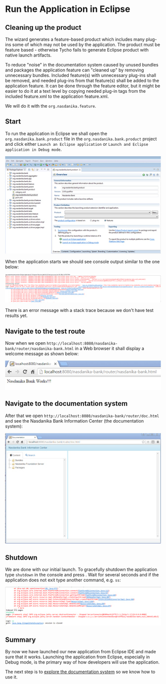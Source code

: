 # Run the Application in Eclipse


## Cleaning up the product

The wizard generates a feature-based product which includes many plug-ins some of which may not be used by the application. 
The product must be feature based - otherwise Tycho fails to generate Eclipse product with native launch artifacts.

To reduce "noise" in the documentation system caused by unused bundles and packages the application feature
can "cleaned up" by removing unnecessary bundles.
Included feature(s) with unnecessary plug-ins shall be removed, and needed plug-ins from that feature(s) shall be added to the application feature. 
It can be done through the feature editor, but it might be easier to do it at a text level by copying needed plug-in tags from the included feature.xml to the application feature.xml.   

We will do it with the ``org.nasdanika.feature``.

## Start
To run the application in Eclipse we shall open the ``org.nasdanika.bank.product`` file in the ``org.nasdanika.bank.product`` project and click either ``Launch an Eclipse application`` or ``Launch and Eclipse application in Debug mode``.

![Product File](product-file.png)

When the application starts we should see console output similar to the one below:

![Console output](console-output.png)

There is an error message with a stack trace because we don't have test results yet.


## Navigate to the test route
Now when we open ``http://localhost:8080/nasdanika-bank/router/nasdanika-bank.html`` in a Web browser it shall display a welcome message as shown below:

![Nasdanika Bank Works](nasdanika-bank-works.png)  

## Navigate to the documentation system
After that we open ``http://localhost:8080/nasdanika-bank/router/doc.html`` and see the Nasdanika Bank Information Center (the documentation system):

![Nasdanika Bank Information Center](nasdanika-bank-information-center.png)

## Shutdown

We are done with our initial launch. To gracefully shutdown the application type ``shutdown`` in the console and press <Enter>. Wait for several seconds and if the application does not exit type another command, e.g. ``ss``:

![Shutdown app](shutdown-app.png)

## Summary

By now we have launched our new application from Eclipse IDE and made sure that it works. Launching the application from Eclipse, especially in Debug mode, is the primary way of how developers will use the application.

The next step is to [explore the documentation system](documentation-system-overview.md) so we know how to use it. 

 